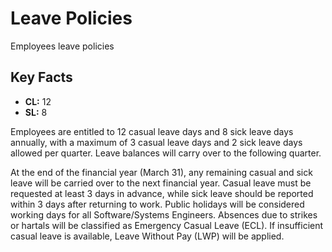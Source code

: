 # Leave Policies

Employees leave policies

## Key Facts

- **CL:** 12
- **SL:** 8

Employees are entitled to 12 casual leave days and 8 sick leave days annually, with a maximum of 3 casual leave days and 2 sick leave days allowed per quarter. Leave balances will carry over to the following quarter. 

At the end of the financial year (March 31), any remaining casual and sick leave will be carried over to the next financial year. Casual leave must be requested at least 3 days in advance, while sick leave should be reported within 3 days after returning to work. Public holidays will be considered working days for all Software/Systems Engineers. Absences due to strikes or hartals will be classified as Emergency Casual Leave (ECL). If insufficient casual leave is available, Leave Without Pay (LWP) will be applied.

